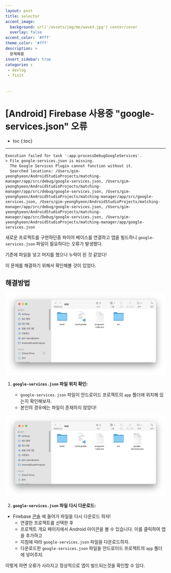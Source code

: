 ```yaml
---
layout: post
title: selector 
accent_image: 
  background: url('/assets/img/me/wave3.jpg') center/cover
  overlay: false
accent_color: '#fff'
theme_color: '#fff'
description: >
  문제해결
invert_sidebar: true
categories :
 - devlog	
 - fixit


---
```


# [Android] Firebase 사용중 "google-services.json" 오류

* toc
{:toc}


---



```
Execution failed for task ':app:processDebugGoogleServices'.
> File google-services.json is missing. 
  The Google Services Plugin cannot function without it. 
  Searched locations: /Users/gim-yeonghyeon/AndroidStudioProjects/matching-manager/app/src/debug/google-services.json, /Users/gim-yeonghyeon/AndroidStudioProjects/matching-manager/app/src/debug/google-services.json, /Users/gim-yeonghyeon/AndroidStudioProjects/matching-manager/app/src/google-services.json, /Users/gim-yeonghyeon/AndroidStudioProjects/matching-manager/app/src/debug/google-services.json, /Users/gim-yeonghyeon/AndroidStudioProjects/matching-manager/app/src/Debug/google-services.json, /Users/gim-yeonghyeon/AndroidStudioProjects/matching-manager/app/google-services.json
```



새로운 프로젝트를 구현하던중 파이어 베이스를 연결하고 앱을 빌드하니 `google-services.json` 파일이 필요하다는 오류가 발생했다.

기존에 파일을 넣고 머지를 했으나 누락이 된 것 같았다!



이 문제를 해결하기 위해서 확인해볼 것이 있었다.



## 해결방법


![firebase1](../../../assets/img/blog/firebase1.png)
1. **`google-services.json` 파일 위치 확인:**
   
   * `google-services.json` 파일이 안드로이드 프로젝트의 `app` 폴더에 위치해 있는지 확인해보자.
   
   - 본인의 경우에는 파일이 존재하지 않았다!
   
   

![firebase2](../../../assets/img/blog/firebase2.png)

2. **`google-services.json` 파일 다시 다운로드:**

- Firebase [콘솔](https://console.firebase.google.com/) 에 들어가 파일을 다시 다운로드 하자!
  - 연결한 프로젝트를 선택한 후
  - 프로젝트 개요 페이지에서 Android 아이콘을 볼 수 있습니다. 이를 클릭하여 앱을 추가하고
  - 지침에 따라 `google-services.json` 파일을 다운로드하자.
  - 다운로드한 `google-services.json` 파일을 안드로이드 프로젝트의 `app` 폴더에 넣어주자.



이렇게 하면 오류가 사라지고 정상적으로 앱이 빌드되는것을 확인할 수 있다.
